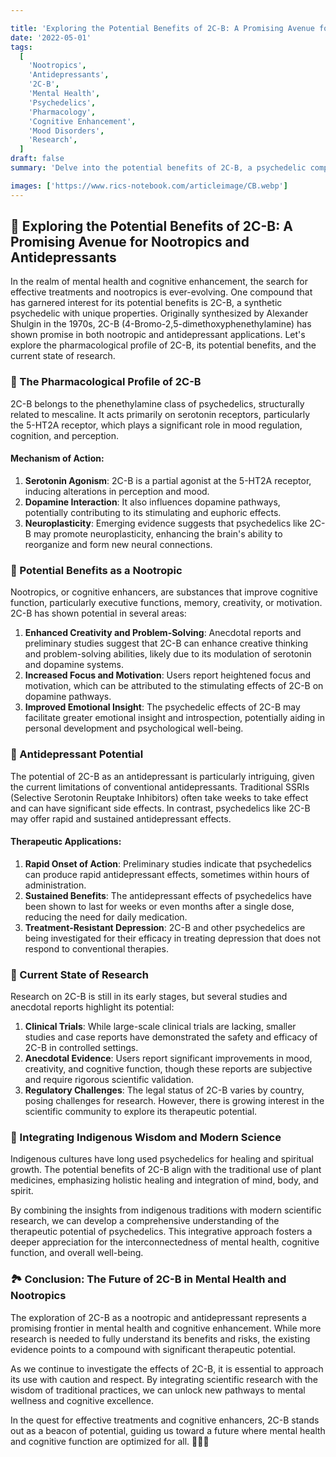 ```yaml
---

title: 'Exploring the Potential Benefits of 2C-B: A Promising Avenue for Nootropics and Antidepressants 💊✨'
date: '2022-05-01'
tags:
  [
    'Nootropics',
    'Antidepressants',
    '2C-B',
    'Mental Health',
    'Psychedelics',
    'Pharmacology',
    'Cognitive Enhancement',
    'Mood Disorders',
    'Research',
  ]
draft: false
summary: 'Delve into the potential benefits of 2C-B, a psychedelic compound with promising applications in nootropics and antidepressants. Explore its pharmacological properties, therapeutic potential, and the current state of research. 💊🧠🌟'

images: ['https://www.rics-notebook.com/articleimage/CB.webp']
---
```


## 💊 Exploring the Potential Benefits of 2C-B: A Promising Avenue for Nootropics and Antidepressants

In the realm of mental health and cognitive enhancement, the search for effective treatments and nootropics is ever-evolving. One compound that has garnered interest for its potential benefits is 2C-B, a synthetic psychedelic with unique properties. Originally synthesized by Alexander Shulgin in the 1970s, 2C-B (4-Bromo-2,5-dimethoxyphenethylamine) has shown promise in both nootropic and antidepressant applications. Let's explore the pharmacological profile of 2C-B, its potential benefits, and the current state of research.

### 📜 The Pharmacological Profile of 2C-B

2C-B belongs to the phenethylamine class of psychedelics, structurally related to mescaline. It acts primarily on serotonin receptors, particularly the 5-HT2A receptor, which plays a significant role in mood regulation, cognition, and perception.

#### **Mechanism of Action**:

1. **Serotonin Agonism**: 2C-B is a partial agonist at the 5-HT2A receptor, inducing alterations in perception and mood.
2. **Dopamine Interaction**: It also influences dopamine pathways, potentially contributing to its stimulating and euphoric effects.
3. **Neuroplasticity**: Emerging evidence suggests that psychedelics like 2C-B may promote neuroplasticity, enhancing the brain's ability to reorganize and form new neural connections.

### 🌟 Potential Benefits as a Nootropic

Nootropics, or cognitive enhancers, are substances that improve cognitive function, particularly executive functions, memory, creativity, or motivation. 2C-B has shown potential in several areas:

1. **Enhanced Creativity and Problem-Solving**: Anecdotal reports and preliminary studies suggest that 2C-B can enhance creative thinking and problem-solving abilities, likely due to its modulation of serotonin and dopamine systems.
2. **Increased Focus and Motivation**: Users report heightened focus and motivation, which can be attributed to the stimulating effects of 2C-B on dopamine pathways.
3. **Improved Emotional Insight**: The psychedelic effects of 2C-B may facilitate greater emotional insight and introspection, potentially aiding in personal development and psychological well-being.

### 🧠 Antidepressant Potential

The potential of 2C-B as an antidepressant is particularly intriguing, given the current limitations of conventional antidepressants. Traditional SSRIs (Selective Serotonin Reuptake Inhibitors) often take weeks to take effect and can have significant side effects. In contrast, psychedelics like 2C-B may offer rapid and sustained antidepressant effects.

#### **Therapeutic Applications**:

1. **Rapid Onset of Action**: Preliminary studies indicate that psychedelics can produce rapid antidepressant effects, sometimes within hours of administration.
2. **Sustained Benefits**: The antidepressant effects of psychedelics have been shown to last for weeks or even months after a single dose, reducing the need for daily medication.
3. **Treatment-Resistant Depression**: 2C-B and other psychedelics are being investigated for their efficacy in treating depression that does not respond to conventional therapies.

### 🔬 Current State of Research

Research on 2C-B is still in its early stages, but several studies and anecdotal reports highlight its potential:

1. **Clinical Trials**: While large-scale clinical trials are lacking, smaller studies and case reports have demonstrated the safety and efficacy of 2C-B in controlled settings.
2. **Anecdotal Evidence**: Users report significant improvements in mood, creativity, and cognitive function, though these reports are subjective and require rigorous scientific validation.
3. **Regulatory Challenges**: The legal status of 2C-B varies by country, posing challenges for research. However, there is growing interest in the scientific community to explore its therapeutic potential.

### 🌿 Integrating Indigenous Wisdom and Modern Science

Indigenous cultures have long used psychedelics for healing and spiritual growth. The potential benefits of 2C-B align with the traditional use of plant medicines, emphasizing holistic healing and integration of mind, body, and spirit.

By combining the insights from indigenous traditions with modern scientific research, we can develop a comprehensive understanding of the therapeutic potential of psychedelics. This integrative approach fosters a deeper appreciation for the interconnectedness of mental health, cognitive function, and overall well-being.

### 🏞️ Conclusion: The Future of 2C-B in Mental Health and Nootropics

The exploration of 2C-B as a nootropic and antidepressant represents a promising frontier in mental health and cognitive enhancement. While more research is needed to fully understand its benefits and risks, the existing evidence points to a compound with significant therapeutic potential.

As we continue to investigate the effects of 2C-B, it is essential to approach its use with caution and respect. By integrating scientific research with the wisdom of traditional practices, we can unlock new pathways to mental wellness and cognitive excellence.

In the quest for effective treatments and cognitive enhancers, 2C-B stands out as a beacon of potential, guiding us toward a future where mental health and cognitive function are optimized for all. 💊🧠🌟
